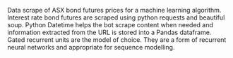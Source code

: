  
Data scrape of ASX bond futures prices for a machine learning algorithm. Interest rate bond futures are scraped using python requests and beautiful soup.  Python Datetime helps the bot scrape content when needed and information extracted from the URL is stored into a Pandas dataframe. Gated recurrent units are the model of choice. They are a form of recurrent neural networks and appropriate for sequence modelling.
